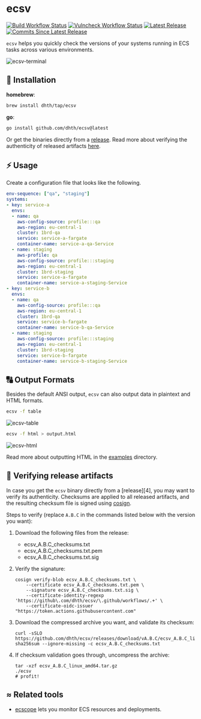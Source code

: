 # ecsv

[![Build Workflow Status](https://img.shields.io/github/actions/workflow/status/dhth/ecsv/main.yml?style=flat-square)](https://github.com/dhth/ecsv/actions/workflows/main.yml)
[![Vulncheck Workflow Status](https://img.shields.io/github/actions/workflow/status/dhth/ecsv/vulncheck.yml?style=flat-square&label=vulncheck)](https://github.com/dhth/ecsv/actions/workflows/vulncheck.yml)
[![Latest Release](https://img.shields.io/github/release/dhth/ecsv.svg?style=flat-square)](https://github.com/dhth/ecsv/releases/latest)
[![Commits Since Latest Release](https://img.shields.io/github/commits-since/dhth/ecsv/latest?style=flat-square)](https://github.com/dhth/ecsv/releases)

`ecsv` helps you quickly check the versions of your systems running in ECS tasks
across various environments.

![ecsv-terminal](https://github.com/user-attachments/assets/9faec97f-dda7-442c-a890-6059492b848b)

💾 Installation
---

**homebrew**:

```sh
brew install dhth/tap/ecsv
```

**go**:

```sh
go install github.com/dhth/ecsv@latest
```

Or get the binaries directly from a
[release](https://github.com/dhth/ecsv/releases). Read more about verifying the
authenticity of released artifacts [here](#-verifying-release-artifacts).

⚡️ Usage
---

Create a configuration file that looks like the following.

```yaml
env-sequence: ["qa", "staging"]
systems:
- key: service-a
  envs:
  - name: qa
    aws-config-source: profile:::qa
    aws-region: eu-central-1
    cluster: 1brd-qa
    service: service-a-fargate
    container-name: service-a-qa-Service
  - name: staging
    aws-profile: qa
    aws-config-source: profile:::staging
    aws-region: eu-central-1
    cluster: 1brd-staging
    service: service-a-fargate
    container-name: service-a-staging-Service
- key: service-b
  envs:
  - name: qa
    aws-config-source: profile:::qa
    aws-region: eu-central-1
    cluster: 1brd-qa
    service: service-b-fargate
    container-name: service-b-qa-Service
  - name: staging
    aws-config-source: profile:::staging
    aws-region: eu-central-1
    cluster: 1brd-staging
    service: service-b-fargate
    container-name: service-b-staging-Service
```

🔠 Output Formats
---

Besides the default ANSI output, `ecsv` can also output data in plaintext and
HTML formats.

```bash
ecsv -f table
```

![ecsv-table](https://github.com/user-attachments/assets/9003ab4c-09c0-44f8-b6a6-6933a0088f6a)

```bash
ecsv -f html > output.html
```

![ecsv-html](https://github.com/user-attachments/assets/dbde169a-3253-42cd-b5ff-0f2f99cecf58)

Read more about outputting HTML in the [examples](./examples/html-template)
directory.

🔐 Verifying release artifacts
---

In case you get the `ecsv` binary directly from a [release][4], you may want to
verify its authenticity. Checksums are applied to all released artifacts, and
the resulting checksum file is signed using
[cosign](https://docs.sigstore.dev/cosign/installation/).

Steps to verify (replace `A.B.C` in the commands listed below with the version
you want):

1. Download the following files from the release:

    - ecsv_A.B.C_checksums.txt
    - ecsv_A.B.C_checksums.txt.pem
    - ecsv_A.B.C_checksums.txt.sig

2. Verify the signature:

   ```shell
   cosign verify-blob ecsv_A.B.C_checksums.txt \
       --certificate ecsv_A.B.C_checksums.txt.pem \
       --signature ecsv_A.B.C_checksums.txt.sig \
       --certificate-identity-regexp 'https://github\.com/dhth/ecsv/\.github/workflows/.+' \
       --certificate-oidc-issuer "https://token.actions.githubusercontent.com"
   ```

3. Download the compressed archive you want, and validate its checksum:

   ```shell
   curl -sSLO https://github.com/dhth/ecsv/releases/download/vA.B.C/ecsv_A.B.C_linux_amd64.tar.gz
   sha256sum --ignore-missing -c ecsv_A.B.C_checksums.txt
   ```

3. If checksum validation goes through, uncompress the archive:

   ```shell
   tar -xzf ecsv_A.B.C_linux_amd64.tar.gz
   ./ecsv
   # profit!
   ```

≈ Related tools
---

- [ecscope](https://github.com/dhth/ecscope) lets you monitor ECS resources and
  deployments.
